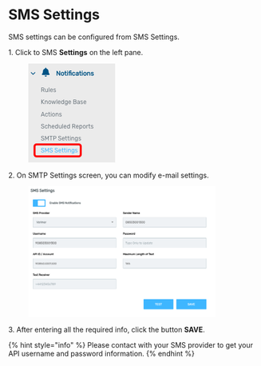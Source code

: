 # SMS Settings

SMS settings can be configured from SMS Settings.&#x20;

1\.      Click to SMS **Settings** on the left pane.

<div align="left">

<figure><img src="../../.gitbook/assets/image (252).png" alt=""><figcaption></figcaption></figure>

</div>

2\.      On SMTP Settings screen, you can modify e-mail settings.

<div align="left">

<figure><img src="../../.gitbook/assets/image (253).png" alt="" width="375"><figcaption></figcaption></figure>

</div>

3\.      After entering all the required info, click the button **SAVE**.

{% hint style="info" %}
Please contact with your SMS provider to get your API username and password information.
{% endhint %}
